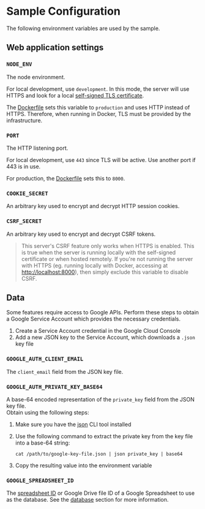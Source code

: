 # Sample Configuration

The following environment variables are used by the sample.

## Web application settings

### `NODE_ENV`

The node environment.

For local development, use `development`. In this mode, the server will use HTTPS and look for a local [self-signed TLS certificate](./README.md#self-signed-tls-certificate).

The [Dockerfile](./Dockerfile) sets this variable to `production` and uses HTTP instead of HTTPS. Therefore, when running in Docker, TLS must be provided by the infrastructure.

### `PORT`

The HTTP listening port.

For local development, use `443` since TLS will be active. Use another port if 443 is in use.

For production, the [Dockerfile](./Dockerfile) sets this to `8000`.

### `COOKIE_SECRET`

An arbitrary key used to encrypt and decrypt HTTP session cookies.

### `CSRF_SECRET`

An arbitrary key used to encrypt and decrypt CSRF tokens.

> This server's CSRF feature only works when HTTPS is enabled. This is true when the server is running locally with the self-signed certificate or when hosted remotely. If you're not running the server with HTTPS (eg. running locally with Docker, accessing at <http://localhost:8000>), then simply exclude this variable to disable CSRF.

## Data

Some features require access to Google APIs. Perform these steps to obtain a Google Service Account which provides the necessary credentials.

1. Create a Service Account credential in the Google Cloud Console
1. Add a new JSON key to the Service Account, which downloads a `.json` key file

### `GOOGLE_AUTH_CLIENT_EMAIL`

The `client_email` field from the JSON key file.

### `GOOGLE_AUTH_PRIVATE_KEY_BASE64`

A base-64 encoded representation of the `private_key` field from the JSON key file.  
Obtain using the following steps:

1. Make sure you have the [json](https://www.npmjs.com/package/json) CLI tool installed
1. Use the following command to extract the private key from the key file into a base-64 string:

   ```shell
   cat /path/to/google-key-file.json | json private_key | base64
   ```

1. Copy the resulting value into the environment variable

### `GOOGLE_SPREADSHEET_ID`

The [spreadsheet ID](https://developers.google.com/sheets/api/guides/concepts) or Google Drive file ID of a Google Spreadsheet to use as the database. See the [database](./README.md#database) section for more information.
